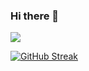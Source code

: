 ### Hi there 👋
![](https://komarev.com/ghpvc/?username=jaedeloper&color=6666FF&style=flat&label=Profile+views)<br>

[![GitHub Streak](https://streak-stats.demolab.com?user=jaedeloper&theme=github-dark-blue&hide_border=true&date_format=j%20M%5B%20Y%5D&mode=weekly)](https://git.io/streak-stats)
<!--
**JaeDeloper/JaeDeloper** is a ✨ _special_ ✨ repository because its `README.md` (this file) appears on your GitHub profile.

Here are some ideas to get you started:

- 🔭 I’m currently working on ...
- 🌱 I’m currently learning ...
- 👯 I’m looking to collaborate on ...
- 🤔 I’m looking for help with ...
- 💬 Ask me about ...
- 📫 How to reach me: ...
- 😄 Pronouns: ...
- ⚡ Fun fact: ...
-->
